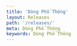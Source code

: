 ```yaml
---
title: 'Dòng Phổ Thông'
layout: Releases
path: '/releases/'
meta: Dòng Phổ Thông
keywords: Dòng Phổ Thông
---
```

